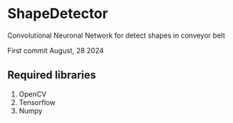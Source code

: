 # ShapeDetector
Convolutional Neuronal Network for detect shapes in conveyor belt

First commit August, 28 2024

## Required libraries
1. OpenCV
2. Tensorflow
3. Numpy
